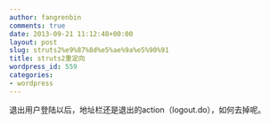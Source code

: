 ```yaml
---
author: fangrenbin
comments: true
date: 2013-09-21 11:12:48+00:00
layout: post
slug: struts2%e9%87%8d%e5%ae%9a%e5%90%91
title: struts2重定向
wordpress_id: 559
categories:
- wordpress
---
```


退出用户登陆以后，地址栏还是退出的action（logout.do），如何去掉呢。
